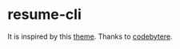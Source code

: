 # resume-cli

It is inspired by this [theme](https://github.com/codebytere/codebytere.github.io). Thanks to [codebytere](https://github.com/codebytere).
